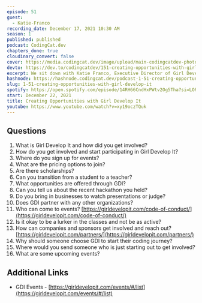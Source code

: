 ```yaml
---
episode: 51
guest:
  - Katie-Franco
recording_date: December 17, 2021 10:30 AM
season: 1
published: published
podcast: CodingCat.dev
chapters_done: true
cloudinary_convert: false
cover: https://media.codingcat.dev/image/upload/main-codingcatdev-photo/Creating_Opportunities_with_Girl_Develop_It.png
devto: https://dev.to/codingcatdev/151-creating-opportunities-with-girl-develop-it-nff
excerpt: We sit down with Katie Franco, Executive Director of Girl Develop It. We dive into how they support woman and non-binary people in the development space.
hashnode: https://hashnode.codingcat.dev/podcast-1-51-creating-opportunities-with-girl-develop-it
slug: 1-51-creating-opportunities-with-girl-develop-it
spotify: https://open.spotify.com/episode/14RH66CndHxPWtv2Og5Tha?si=LOR6ep4GRvaqE6Hos6gQEQ
start: December 22, 2021
title: Creating Opportunities with Girl Develop It
youtube: https://www.youtube.com/watch?v=xy19oczTQuk
---
```


## Questions

1. What is Girl Develop It and how did you get involved?
2. How do you get involved and start participating in Girl Develop It?
3. Where do you sign up for events?
4. What are the pricing options to join?
5. Are there scholarships?
6. Can you transition from a student to a teacher?
7. What opportunities are offered through GDI?
8. Can you tell us about the recent hackathon you held?
9. Do you bring in businesses to watch presentations or judge?
10. Does GDI partner with any other organizations?
11. Who can come to events?
    [https://girldevelopit.com/code-of-conduct/](https://girldevelopit.com/code-of-conduct/)
12. Is it okay to be a lurker in the classes and not be as active?
13. How can companies and sponsors get involved and reach out?
    [https://girldevelopit.com/partners/](https://girldevelopit.com/partners/)
14. Why should someone choose GDI to start their coding journey?
15. Where would you send someone who is just starting out to get involved?
16. What are some upcoming events?

## Additional Links

- GDI Events - [https://girldevelopit.com/events/#/list](https://girldevelopit.com/events/#/list)
